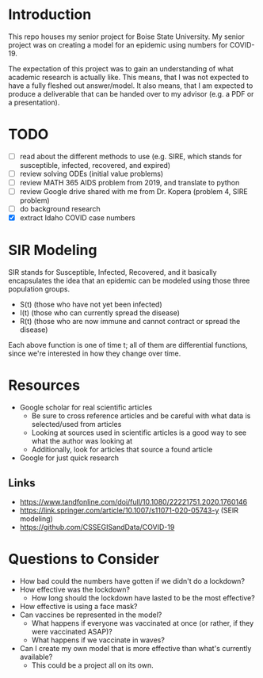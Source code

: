 # Introduction

This repo houses my senior project for Boise State University. My senior project was on creating a model for an epidemic using numbers for COVID-19.

The expectation of this project was to gain an understanding of what academic research is actually like. This means, that I was not expected to have a fully fleshed out answer/model. It also means, that I am expected to produce a deliverable that can be handed over to my advisor (e.g. a PDF or a presentation). 

# TODO

- [ ] read about the different methods to use (e.g. SIRE, which stands for susceptible, infected, recovered, and expired)
- [ ] review solving ODEs (initial value problems)
- [ ] review MATH 365 AIDS problem from 2019, and translate to python
- [ ] review Google drive shared with me from Dr. Kopera (problem 4, SIRE problem)
- [ ] do background research
- [x] extract Idaho COVID case numbers

# SIR Modeling

SIR stands for Susceptible, Infected, Recovered, and it basically encapsulates the idea that an epidemic can be modeled using those three population groups. 

* S(t) (those who have not yet been infected)
* I(t) (those who can currently spread the disease)
* R(t) (those who are now immune and cannot contract or spread the disease)

Each above function is one of time t; all of them are differential functions, since we're interested in how they change over time.

# Resources

* Google scholar for real scientific articles
  * Be sure to cross reference articles and be careful with what data is selected/used from articles
  * Looking at sources used in scientific articles is a good way to see what the author was looking at
  * Additionally, look for articles that source a found article
* Google for just quick research

## Links

* https://www.tandfonline.com/doi/full/10.1080/22221751.2020.1760146
* https://link.springer.com/article/10.1007/s11071-020-05743-y (SEIR modeling)
* https://github.com/CSSEGISandData/COVID-19

# Questions to Consider

* How bad could the numbers have gotten if we didn't do a lockdown?
* How effective was the lockdown?
  * How long should the lockdown have lasted to be the most effective?
* How effective is using a face mask?
* Can vaccines be represented in the model?
  * What happens if everyone was vaccinated at once (or rather, if they were vaccinated ASAP)?
  * What happens if we vaccinate in waves?
* Can I create my own model that is more effective than what's currently available?
  * This could be a project all on its own.
